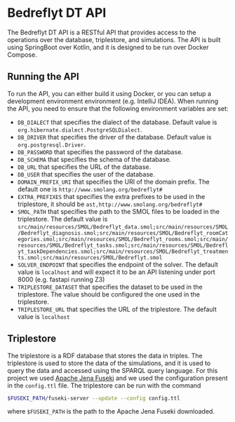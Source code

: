 # Bedreflyt DT API

The Bedreflyt DT API is a RESTful API that provides access to the operations over the database, triplestore, and simulations. The API is built using SpringBoot over Kotlin, and it is designed to be run over Docker Compose.

## Running the API

To run the API, you can either build it using Docker, or you can setup a development environment environment (e.g. IntelliJ IDEA). When running the API, you need to ensure that the following environment variables are set:

- `DB_DIALECT` that specifies the dialect of the database. Default value is `org.hibernate.dialect.PostgreSQLDialect`.
- `DB_DRIVER` that specifies the driver of the database. Default value is `org.postgresql.Driver`.
- `DB_PASSWORD` that specifies the password of the database.
- `DB_SCHEMA` that specifies the schema of the database.
- `DB_URL` that specifies the URL of the database.
- `DB_USER` that specifies the user of the database.
- `DOMAIN_PREFIX_URI` that specifies the URI of the domain prefix. The default one is `http://www.smolang.org/bedreflyt#`
- `EXTRA_PREFIXES` that specifies the extra prefixes to be used in the triplestore, it should be `ast,http://www.smolang.org/bedreflyt#`
- `SMOL_PATH` that specifies the path to the SMOL files to be loaded in the triplestore. The default value is `src/main/resources/SMOL/Bedreflyt_data.smol;src/main/resources/SMOL/Bedreflyt_diagnosis.smol;src/main/resources/SMOL/Bedreflyt_roomCategories.smol;src/main/resources/SMOL/Bedreflyt_rooms.smol;src/main/resources/SMOL/Bedreflyt_tasks.smol;src/main/resources/SMOL/Bedreflyt_taskDependencies.smol;src/main/resources/SMOL/Bedreflyt_treatments.smol;src/main/resources/SMOL/Bedreflyt.smol`
- `SOLVER_ENDPOINT` that specifies the endpoint of the solver. The default value is `localhost` and will expect it to be an API listening under port 8000 (e.g. fastapi running Z3)
- `TRIPLESTORE_DATASET` that specifies the dataset to be used in the triplestore. The value should be configured the one used in the triplestore.
- `TRIPLESTORE_URL` that specifies the URL of the triplestore. The default value is `localhost`

## Triplestore

The triplestore is a RDF database that stores the data in triples. The triplestore is used to store the data of the simulations, and it is used to query the data and accessed using the SPARQL query language. For this project we used [Apache Jena Fuseki](https://jena.apache.org/download/) and we used the configuration present in the `config.ttl` file. The triplestore can be run with the command

```bash
$FUSEKI_PATH/fuseki-server --update --config config.ttl
```

where `$FUSEKI_PATH` is the path to the Apache Jena Fuseki downloaded.
